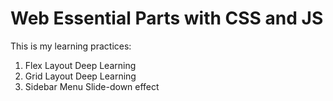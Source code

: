 # Web Essential Parts with CSS and JS

This is my learning practices:

1. Flex Layout Deep Learning
2. Grid Layout Deep Learning
3. Sidebar Menu Slide-down effect
